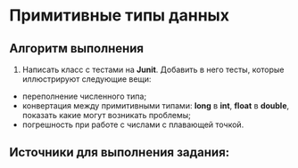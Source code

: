 # Примитивные типы данных

## Алгоритм выполнения

1.	Написать класс с тестами на __Junit__. Добавить в него тесты, которые иллюстрируют следующие вещи:
   *	переполнение численного типа;
   *	конвертация между примитивными типами: __long__ в __int__, __float__ в __double__, показать какие могут возникать проблемы;
   *	погрешность при работе с числами с плавающей точкой.


## Источники для выполнения задания:


